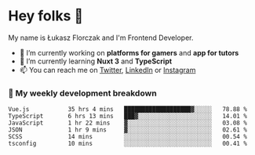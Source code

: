 # Hey folks 👋

My name is Łukasz Florczak and I'm Frontend Developer. 

- 🔭 I’m currently working on **platforms for gamers** and **app for tutors**
- 🌱 I’m currently learning **Nuxt 3** and **TypeScript**
- 📫 You can reach me on [Twitter](https://twitter.com/lukaszflorczak), [LinkedIn](https://pl.linkedin.com/in/lukasz-florczak) or [Instagram](https://instagram.com/lukaszflorczak)


### 🧮 My weekly development breakdown

<!--START_SECTION:waka-->

```text
Vue.js           35 hrs 4 mins   ███████████████████▓░░░░░   78.88 %
TypeScript       6 hrs 13 mins   ███▓░░░░░░░░░░░░░░░░░░░░░   14.01 %
JavaScript       1 hr 22 mins    ▓░░░░░░░░░░░░░░░░░░░░░░░░   03.08 %
JSON             1 hr 9 mins     ▓░░░░░░░░░░░░░░░░░░░░░░░░   02.61 %
SCSS             14 mins         ░░░░░░░░░░░░░░░░░░░░░░░░░   00.54 %
tsconfig         10 mins         ░░░░░░░░░░░░░░░░░░░░░░░░░   00.41 %
```

<!--END_SECTION:waka-->

<!--
**lukaszflorczak/lukaszflorczak** is a ✨ _special_ ✨ repository because its `README.md` (this file) appears on your GitHub profile.

Here are some ideas to get you started:

- 🔭 I’m currently working on ...
- 🌱 I’m currently learning ...
- 👯 I’m looking to collaborate on ...
- 🤔 I’m looking for help with ...
- 💬 Ask me about ...
- 📫 How to reach me: ...
- 😄 Pronouns: ...
- ⚡ Fun fact: ...
-->
